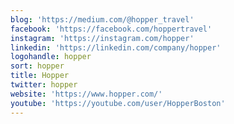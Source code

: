 ```yaml
---
blog: 'https://medium.com/@hopper_travel'
facebook: 'https://facebook.com/hoppertravel'
instagram: 'https://instagram.com/hopper'
linkedin: 'https://linkedin.com/company/hopper'
logohandle: hopper
sort: hopper
title: Hopper
twitter: hopper
website: 'https://www.hopper.com/'
youtube: 'https://youtube.com/user/HopperBoston'
---
```

